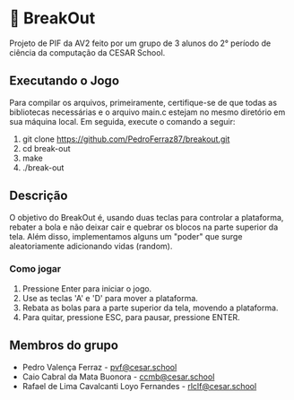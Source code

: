 # 🧩 BreakOut

Projeto de PIF da AV2 feito por um grupo de 3 alunos do 2° período de ciência da computação da CESAR School.

 ## Executando o Jogo
  Para compilar os arquivos, primeiramente, certifique-se de que todas as bibliotecas necessárias e o arquivo main.c estejam no mesmo diretório em sua máquina local. Em seguida, execute o comando a seguir:

1. git clone https://github.com/PedroFerraz87/breakout.git
2. cd break-out
3.  make
4. ./break-out
   
## Descrição
O objetivo do BreakOut é, usando duas teclas para controlar a plataforma, rebater a bola e não deixar cair e quebrar os blocos na parte superior da tela. Além disso, implementamos alguns um "poder" que surge aleatoriamente adicionando vidas (random).
### Como jogar
1. Pressione Enter para iniciar o jogo.
2. Use as teclas 'A' e 'D' para mover a plataforma.
3. Rebata as bolas para a parte superior da tela, movendo a plataforma.
4. Para quitar, pressione ESC, para pausar, pressione ENTER.
## Membros do grupo
- Pedro Valença Ferraz - pvf@cesar.school
- Caio Cabral da Mata Buonora - ccmb@cesar.school
- Rafael de Lima Cavalcanti Loyo Fernandes - rlclf@cesar.school
